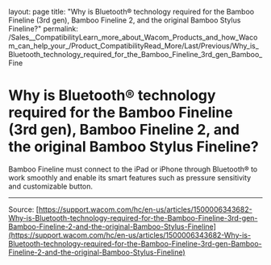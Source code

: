 layout: page
title: "Why is Bluetooth® technology required for the Bamboo Fineline (3rd gen), Bamboo Fineline 2, and the original Bamboo Stylus Fineline?"
permalink: /Sales__CompatibilityLearn_more_about_Wacom_Products_and_how_Wacom_can_help_your_/Product_CompatibilityRead_More/Last/Previous/Why_is_Bluetooth_technology_required_for_the_Bamboo_Fineline_3rd_gen_Bamboo_Fine

# Why is Bluetooth® technology required for the Bamboo Fineline (3rd gen), Bamboo Fineline 2, and the original Bamboo Stylus Fineline?

Bamboo Fineline must connect to the iPad or iPhone through Bluetooth® to work smoothly and enable its smart features such as pressure sensitivity and customizable button.

---
Source: [https://support.wacom.com/hc/en-us/articles/1500006343682-Why-is-Bluetooth-technology-required-for-the-Bamboo-Fineline-3rd-gen-Bamboo-Fineline-2-and-the-original-Bamboo-Stylus-Fineline](https://support.wacom.com/hc/en-us/articles/1500006343682-Why-is-Bluetooth-technology-required-for-the-Bamboo-Fineline-3rd-gen-Bamboo-Fineline-2-and-the-original-Bamboo-Stylus-Fineline)
